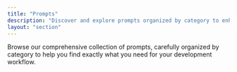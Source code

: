 ```yaml
---
title: "Prompts"
description: "Discover and explore prompts organized by category to enhance your Amazon Q Developer experience."
layout: "section"
---
```


Browse our comprehensive collection of prompts, carefully organized by category to help you find exactly what you need for your development workflow.
